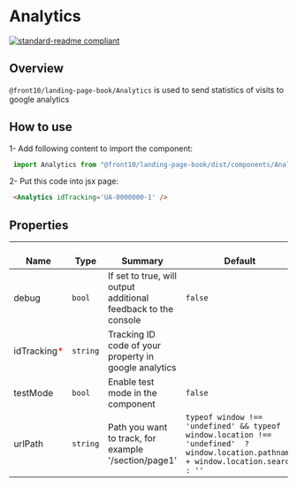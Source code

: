 # Analytics
  [![standard-readme compliant](https://img.shields.io/badge/standard--readme-OK-green.svg?style=flat-square)](https://github.com/RichardLitt/standard-readme)
  ## Overview
  `@front10/landing-page-book/Analytics` is used to send statistics of visits to google analytics
  ## How to use
  1- Add following content to import the component:
  ```js
   import Analytics from "@front10/landing-page-book/dist/components/Analytics";
  ```
  2- Put this code into jsx page:
  ```html
   <Analytics idTracking='UA-0000000-1' />
  ```

  ## Properties
  | </br>Name | </br>Type | </br>Summary | </br>Default | 
| ---- | ---- | ---- | ---- |
| debug | `bool` | If set to true, will output additional feedback to the console | `false` |
| idTracking<font color="red">*</font> | `string` | Tracking ID code of your property in google analytics |  |
| testMode | `bool` | Enable test mode in the component | `false` |
| urlPath | `string` | Path you want to track, for example '/section/page1' | `typeof window !== 'undefined' && typeof window.location !== 'undefined'  ? window.location.pathname + window.location.search  : ''` |